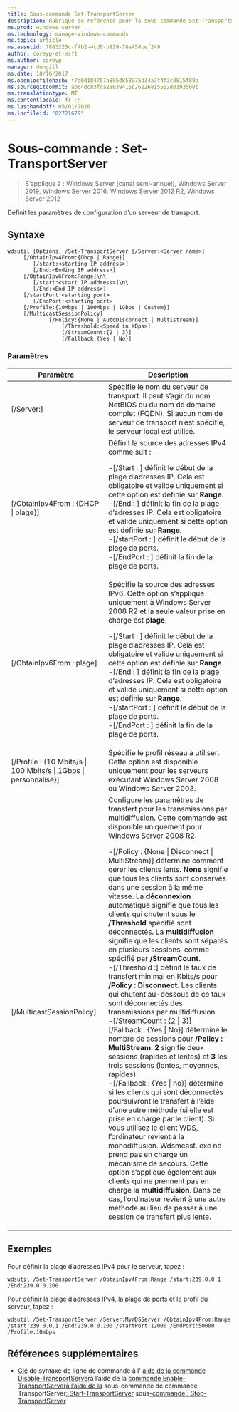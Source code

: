 ```yaml
---
title: Sous-commande Set-TransportServer
description: Rubrique de référence pour la sous-commande Set-TransportServer, qui définit les paramètres de configuration d’un serveur de transport.
ms.prod: windows-server
ms.technology: manage-windows-commands
ms.topic: article
ms.assetid: 7863225c-f4b2-4cd0-b929-78a454bef249
author: coreyp-at-msft
ms.author: coreyp
manager: dongill
ms.date: 10/16/2017
ms.openlocfilehash: f7d0d184757a895d858975d34a7f4f3c8815f89a
ms.sourcegitcommit: ab64dc83fca28039416c26226815502d0193500c
ms.translationtype: MT
ms.contentlocale: fr-FR
ms.lasthandoff: 05/01/2020
ms.locfileid: "82721679"
---
```

# <a name="subcommand-set-transportserver"></a>Sous-commande : Set-TransportServer

> S’applique à : Windows Server (canal semi-annuel), Windows Server 2019, Windows Server 2016, Windows Server 2012 R2, Windows Server 2012

Définit les paramètres de configuration d’un serveur de transport.

## <a name="syntax"></a>Syntaxe
```
wdsutil [Options] /Set-TransportServer [/Server:<Server name>]
     [/ObtainIpv4From:{Dhcp | Range}]
        [/start:<starting IP address>]
        [/End:<Ending IP address>]
     [/ObtainIpv6From:Range]\n\
        [/start:<start IP address>]\n\
        [/End:<End IP address>]      
     [/startPort:<starting port>
        [/EndPort:<starting port>
     [/Profile:{10Mbps | 100Mbps | 1Gbps | Custom}]    
     [/MulticastSessionPolicy]
             [/Policy:{None | AutoDisconnect | Multistream}]
                 [/Threshold:<Speed in KBps>]
                 [/StreamCount:{2 | 3}]
                 [/Fallback:{Yes | No}]
```
### <a name="parameters"></a>Paramètres
|Paramètre|Description|
|-------|--------|
|[/Server:<Server name>]|Spécifie le nom du serveur de transport. Il peut s’agir du nom NetBIOS ou du nom de domaine complet (FQDN). Si aucun nom de serveur de transport n’est spécifié, le serveur local est utilisé.|
|[/ObtainIpv4From : {DHCP &#124; plage}]|Définit la source des adresses IPv4 comme suit :<p>-[/Start : <IP address>] définit le début de la plage d’adresses IP. Cela est obligatoire et valide uniquement si cette option est définie sur **Range**.<br />-[/End : <IP address>] définit la fin de la plage d’adresses IP. Cela est obligatoire et valide uniquement si cette option est définie sur **Range**.<br />-[/startPort : <port>] définit le début de la plage de ports.<br />-[/EndPort : <port>] définit la fin de la plage de ports.|
|[/ObtainIpv6From : plage]|Spécifie la source des adresses IPv6. Cette option s’applique uniquement à Windows Server 2008 R2 et la seule valeur prise en charge est **plage**.<p>-[/Start : <IP address>] définit le début de la plage d’adresses IP. Cela est obligatoire et valide uniquement si cette option est définie sur **Range**.<br />-[/End : <IP address>] définit la fin de la plage d’adresses IP. Cela est obligatoire et valide uniquement si cette option est définie sur **Range**.<br />-[/startPort : <port>] définit le début de la plage de ports.<br />-[/EndPort : <port>] définit la fin de la plage de ports.|
|[/Profile : {10 Mbits/s &#124; 100 Mbits/s &#124; 1Gbps &#124; personnalisé}]|Spécifie le profil réseau à utiliser. Cette option est disponible uniquement pour les serveurs exécutant Windows Server 2008 ou Windows Server 2003.|
|[/MulticastSessionPolicy]|Configure les paramètres de transfert pour les transmissions par multidiffusion. Cette commande est disponible uniquement pour Windows Server 2008 R2.<p>-[/Policy : {None &#124; Disconnect &#124; MultiStream}] détermine comment gérer les clients lents. **None** signifie que tous les clients sont conservés dans une session à la même vitesse. La **déconnexion** automatique signifie que tous les clients qui chutent sous le **/Threshold** spécifié sont déconnectés. La **multidiffusion** signifie que les clients sont séparés en plusieurs sessions, comme spécifié par **/StreamCount**.<br />-[/Threshold :<Speed in KBps>] définit le taux de transfert minimal en Kbits/s pour **/Policy : Disconnect**. Les clients qui chutent au-dessous de ce taux sont déconnectés des transmissions par multidiffusion.<br />-[/StreamCount : {2 &#124; 3}] [/Fallback : {Yes &#124; No}] détermine le nombre de sessions pour **/Policy : MultiStream**. **2** signifie deux sessions (rapides et lentes) et **3** les trois sessions (lentes, moyennes, rapides).<br />-[/Fallback : {Yes &#124; no}] détermine si les clients qui sont déconnectés poursuivront le transfert à l’aide d’une autre méthode (si elle est prise en charge par le client). Si vous utilisez le client WDS, l’ordinateur revient à la monodiffusion. Wdsmcast. exe ne prend pas en charge un mécanisme de secours. Cette option s’applique également aux clients qui ne prennent pas en charge la **multidiffusion**. Dans ce cas, l’ordinateur revient à une autre méthode au lieu de passer à une session de transfert plus lente.|
## <a name="examples"></a>Exemples
Pour définir la plage d’adresses IPv4 pour le serveur, tapez :
```
wdsutil /Set-TransportServer /ObtainIpv4From:Range /start:239.0.0.1 /End:239.0.0.100
```
Pour définir la plage d’adresses IPv4, la plage de ports et le profil du serveur, tapez :
```
wdsutil /Set-TransportServer /Server:MyWDSServer /ObtainIpv4From:Range /start:239.0.0.1 /End:239.0.0.100 /startPort:12000 /EndPort:50000 /Profile:10mbps
```
## <a name="additional-references"></a>Références supplémentaires
- [Clé](command-line-syntax-key.md)
de syntaxe de ligne de commande à l'
[aide de la commande Disable-TransportServer](using-the-disable-transportserver-command.md)à l’aide de la
[commande Enable-TransportServer](using-the-enable-transportserver-command.md)[à l’aide de la](using-the-get-transportserver-command.md)
sous-commande de commande TransportServer[: Start-TransportServer](subcommand-start-transportserver.md)
sous[-commande : Stop-TransportServer](subcommand-stop-transportserver.md)
